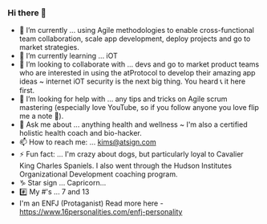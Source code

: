 ### Hi there 👋

- 🔭 I’m currently ... using Agile methodologies to enable cross-functional team collaboration, scale app development, deploy projects and go to market strategies.
- 🌱 I’m currently learning ... iOT 
- 👯 I’m looking to collaborate with ... devs and go to market product teams who are interested in using the atProtocol to develop their amazing app ideas ~ internet iOT security is the next big thing.  You heard 📞 it here first.
- 🤔 I’m looking for help with ... any tips and tricks on Agile scrum mastering (especially love YouTube, so if you follow anyone you love flip me a note 📧).
- 💬 Ask me about ... anything health and wellness ~ I'm also a certified holistic health coach and bio-hacker.
- 📫 How to reach me: ... kims@atsign.com
- ⚡ Fun fact: ... I'm crazy about dogs, but particularly loyal to Cavalier King Charles Spaniels.  I also went through the Hudson Institutes Organizational Development coaching program.
- ♑️ Star sign ... Capricorn...
- #️⃣ My #'s ... 7 and 13
- I'm an ENFJ (Protaganist) Read more here - https://www.16personalities.com/enfj-personality

